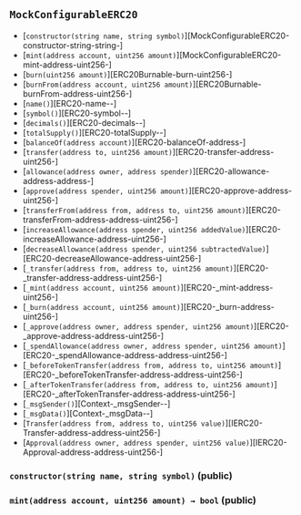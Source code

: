## <span id="MockConfigurableERC20"></span> `MockConfigurableERC20`



- [`constructor(string name, string symbol)`][MockConfigurableERC20-constructor-string-string-]
- [`mint(address account, uint256 amount)`][MockConfigurableERC20-mint-address-uint256-]
- [`burn(uint256 amount)`][ERC20Burnable-burn-uint256-]
- [`burnFrom(address account, uint256 amount)`][ERC20Burnable-burnFrom-address-uint256-]
- [`name()`][ERC20-name--]
- [`symbol()`][ERC20-symbol--]
- [`decimals()`][ERC20-decimals--]
- [`totalSupply()`][ERC20-totalSupply--]
- [`balanceOf(address account)`][ERC20-balanceOf-address-]
- [`transfer(address to, uint256 amount)`][ERC20-transfer-address-uint256-]
- [`allowance(address owner, address spender)`][ERC20-allowance-address-address-]
- [`approve(address spender, uint256 amount)`][ERC20-approve-address-uint256-]
- [`transferFrom(address from, address to, uint256 amount)`][ERC20-transferFrom-address-address-uint256-]
- [`increaseAllowance(address spender, uint256 addedValue)`][ERC20-increaseAllowance-address-uint256-]
- [`decreaseAllowance(address spender, uint256 subtractedValue)`][ERC20-decreaseAllowance-address-uint256-]
- [`_transfer(address from, address to, uint256 amount)`][ERC20-_transfer-address-address-uint256-]
- [`_mint(address account, uint256 amount)`][ERC20-_mint-address-uint256-]
- [`_burn(address account, uint256 amount)`][ERC20-_burn-address-uint256-]
- [`_approve(address owner, address spender, uint256 amount)`][ERC20-_approve-address-address-uint256-]
- [`_spendAllowance(address owner, address spender, uint256 amount)`][ERC20-_spendAllowance-address-address-uint256-]
- [`_beforeTokenTransfer(address from, address to, uint256 amount)`][ERC20-_beforeTokenTransfer-address-address-uint256-]
- [`_afterTokenTransfer(address from, address to, uint256 amount)`][ERC20-_afterTokenTransfer-address-address-uint256-]
- [`_msgSender()`][Context-_msgSender--]
- [`_msgData()`][Context-_msgData--]
- [`Transfer(address from, address to, uint256 value)`][IERC20-Transfer-address-address-uint256-]
- [`Approval(address owner, address spender, uint256 value)`][IERC20-Approval-address-address-uint256-]
### <span id="MockConfigurableERC20-constructor-string-string-"></span> `constructor(string name, string symbol)` (public)



### <span id="MockConfigurableERC20-mint-address-uint256-"></span> `mint(address account, uint256 amount) → bool` (public)



